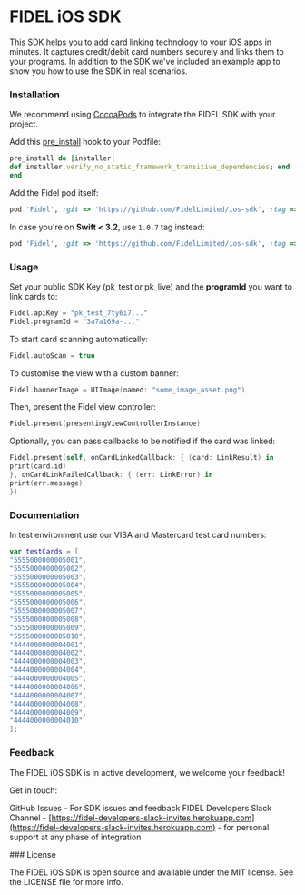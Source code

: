 # FIDEL iOS SDK

This SDK helps you to add card linking technology to your iOS apps in minutes. It captures credit/debit card numbers securely and links them to your programs.
In addition to the SDK we've included an example app to show you how to use the SDK in real scenarios.

### Installation

We recommend using [CocoaPods][642d6fa5] to integrate the FIDEL SDK with your project.

[642d6fa5]: https://cocoapods.org/ "CocoaPods"

Add this [pre_install](https://guides.cocoapods.org/syntax/podfile.html#pre_install) hook to your Podfile:

```ruby
pre_install do |installer|
def installer.verify_no_static_framework_transitive_dependencies; end
end
```
Add the Fidel pod itself:

```ruby
pod 'Fidel', :git => 'https://github.com/FidelLimited/ios-sdk', :tag => '1.1.0'
```

In case you're on **Swift < 3.2**, use `1.0.7` tag instead:

```ruby
pod 'Fidel', :git => 'https://github.com/FidelLimited/ios-sdk', :tag => '1.0.7'
```

### Usage

Set your public SDK Key (pk_test or pk_live) and the **programId** you want to link cards to:

```swift
Fidel.apiKey = "pk_test_7ty6i7..."
Fidel.programId = "3a7a169a-..."
```

To start card scanning automatically:

```swift
Fidel.autoScan = true
```

To customise the view with a custom banner:

```swift
Fidel.bannerImage = UIImage(named: "some_image_asset.png")
```

Then, present the Fidel view controller:

```swift
Fidel.present(presentingViewControllerInstance)
```

Optionally, you can pass callbacks to be notified if the card was linked:

```swift
Fidel.present(self, onCardLinkedCallback: { (card: LinkResult) in
print(card.id)
}, onCardLinkFailedCallback: { (err: LinkError) in
print(err.message)
})
```

### Documentation

In test environment use our VISA and Mastercard test card numbers:

```swift
var testCards = [
"5555000000005001",
"5555000000005002",
"5555000000005003",
"5555000000005004",
"5555000000005005",
"5555000000005006",
"5555000000005007",
"5555000000005008",
"5555000000005009",
"5555000000005010",
"4444000000004001",
"4444000000004002",
"4444000000004003",
"4444000000004004",
"4444000000004005",
"4444000000004006",
"4444000000004007",
"4444000000004008",
"4444000000004009",
"4444000000004010"
];
```

### Feedback

The FIDEL iOS SDK is in active development, we welcome your feedback!

Get in touch:

GitHub Issues - For SDK issues and feedback
FIDEL Developers Slack Channel - [https://fidel-developers-slack-invites.herokuapp.com](https://fidel-developers-slack-invites.herokuapp.com) - for personal support at any phase of integration

### License

The FIDEL iOS SDK is open source and available under the MIT license. See the LICENSE file for more info.


